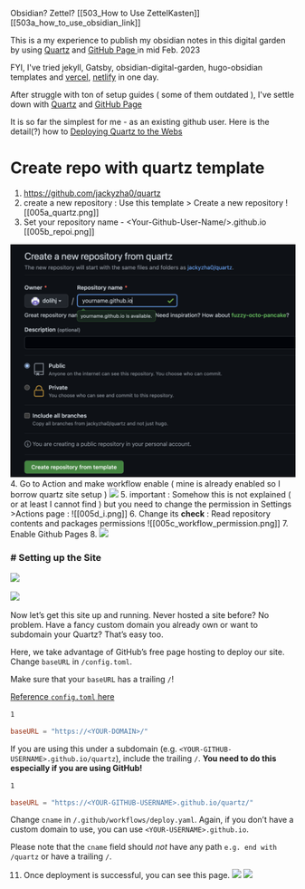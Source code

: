 Obsidian? Zettel? [[503_How to Use ZettelKasten]] [[503a_how_to_use_obsidian_link]]

This is a my experience to publish my obsidian notes in this digital garden by using [Quartz](https://github.com/jackyzha0/quartz)  and  [GitHub Page ](https://pages.github.com/) in mid Feb. 2023 

FYI, I've tried jekyll, Gatsby, obsidian-digital-garden, hugo-obsidian templates and [vercel](https://vercel.com), [netlify](https://netlify.com) in one day. 

After struggle with ton of setup guides ( some of them outdated ), I've settle down with [Quartz](https://github.com/jackyzha0/quartz)  and  [GitHub Page ](https://pages.github.com/) 

It is so far the simplest for me - as an existing github user. 
Here is the detail(?) how to  [Deploying Quartz to the Webs](https://quartz.jzhao.xyz/notes/hosting/)


# Create repo with quartz template

1. https://github.com/jackyzha0/quartz
2. create a new repository : Use this template > Create a new repository  ![[005a_quartz.png]]
3. Set your repository name - \<Your-Github-User-Name/>.github.io 
[[005b_repoi.png]] 

![](005b_repoi.png)
4. Go to Action and make workflow enable ( mine is already enabled so I borrow quartz site setup ) ![](https://quartz.jzhao.xyz//notes/images/github-actions.png)
5. important : Somehow this is not explained ( or at least I cannot find ) but you need to change the permission in Settings >Actions page : ![[005d_i.png]]
6. Change its **check**  :  Read repository contents and packages permissions  ![[005c_workflow_permission.png]]
7. Enable  Github Pages 
8. ![](https://quartz.jzhao.xyz//notes/images/github-pages.png)


### # Setting up the Site
![](https://quartz.jzhao.xyz/notes/hosting/#setting-up-the-site)

![](https://quartz.jzhao.xyz/notes/hosting/#setting-up-the-site)

Now let’s get this site up and running. Never hosted a site before? No problem. Have a fancy custom domain you already own or want to subdomain your Quartz? That’s easy too.

Here, we take advantage of GitHub’s free page hosting to deploy our site. Change `baseURL` in `/config.toml`.

Make sure that your `baseURL` has a trailing `/`!

[Reference `config.toml` here](https://github.com/jackyzha0/quartz/blob/hugo/config.toml)

```
1
```

```toml
baseURL = "https://<YOUR-DOMAIN>/"
```

If you are using this under a subdomain (e.g. `<YOUR-GITHUB-USERNAME>.github.io/quartz`), include the trailing `/`. **You need to do this especially if you are using GitHub!**

```
1
```

```toml
baseURL = "https://<YOUR-GITHUB-USERNAME>.github.io/quartz/"
```

Change `cname` in `/.github/workflows/deploy.yaml`. Again, if you don’t have a custom domain to use, you can use `<YOUR-USERNAME>.github.io`.

Please note that the `cname` field should _not_ have any path `e.g. end with /quartz` or have a trailing `/`.

11. Once deployment is successful, you can see this page. 
![](https://github.com/jackyzha0/quartz/blob/hugo/screenshot.png)
![](https://github.com/jackyzha0/quartz/blob/hugo/screenshot.png?raw=true)

